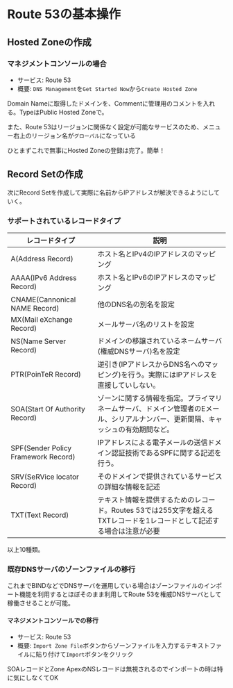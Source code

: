 # Route 53の基本操作

## Hosted Zoneの作成

### マネジメントコンソールの場合

* サービス: Route 53
* 概要: `DNS Management`を`Get Started Now`から`Create Hosted Zone`

Domain Nameに取得したドメインを、Commentに管理用のコメントを入れる。TypeはPublic Hosted Zoneで。

また、Route 53はリージョンに関係なく設定が可能なサービスのため、メニュー右上のリージョン名が`グローバル`になっている

ひとまずこれで無事にHosted Zoneの登録は完了。簡単！

## Record Setの作成

次にRecord Setを作成して実際に名前からIPアドレスが解決できるようにしていく。

### サポートされているレコードタイプ

|レコードタイプ|説明|
|---|---|
|A(Address Record)|ホスト名とIPv4のIPアドレスのマッピング|
|AAAA(IPv6 Address Record)|ホスト名とIPv6のIPアドレスのマッピング|
|CNAME(Cannonical NAME Record)|他のDNS名の別名を設定|
|MX(Mail eXchange Record)|メールサーバ名のリストを設定|
|NS(Name Server Record)|ドメインの移譲されているネームサーバ(権威DNSサーバ)名を設定|
|PTR(PoinTeR Record)|逆引き(IPアドレスからDNS名へのマッピング)を行う。実際にはIPアドレスを直接していしない。|
|SOA(Start Of Authority Record)|ゾーンに関する情報を指定。プライマリネームサーバ、ドメイン管理者のEメール、シリアルナンバー、更新間隔、キャッシュの有効期間など。|
|SPF(Sender Policy Framework Record)|IPアドレスによる電子メールの送信ドメイン認証技術であるSPFに関する記述を行う。|
|SRV(SeRVice locator Record)|そのドメインで提供されているサービスの詳細な情報を記述|
|TXT(Text Record)|テキスト情報を提供するためのレコード。Routes 53では255文字を超えるTXTレコードを1レコードとして記述する場合は注意が必要|

以上10種類。

### 既存DNSサーバのゾーンファイルの移行

これまでBINDなどでDNSサーバを運用している場合はゾーンファイルのインポート機能を利用するとほぼそのまま利用してRoute 53を権威DNSサーバとして稼働させることが可能。

#### マネジメントコンソールでの移行


* サービス: Route 53
* 概要: `Import Zone File`ボタンからゾーンファイルを入力するテキストファイルに貼り付けて`Import`ボタンをクリック

SOAレコードとZone ApexのNSレコードは無視されるのでインポートの時は特に気にしなくてOK
